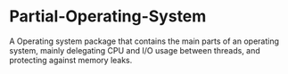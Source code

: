 # Partial-Operating-System

A Operating system package that contains the main parts of an operating system, 
mainly delegating CPU and I/O usage between threads, and protecting against memory leaks.
